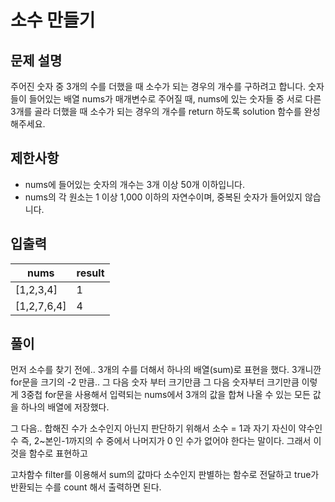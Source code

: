 # 소수 만들기

## 문제 설명
주어진 숫자 중 3개의 수를 더했을 때 소수가 되는 경우의 개수를 구하려고 합니다. 숫자들이 들어있는 배열 nums가 매개변수로 주어질 때, nums에 있는 숫자들 중 서로 다른 3개를 골라 더했을 때 소수가 되는 경우의 개수를 return 하도록 solution 함수를 완성해주세요.

## 제한사항
- nums에 들어있는 숫자의 개수는 3개 이상 50개 이하입니다.
- nums의 각 원소는 1 이상 1,000 이하의 자연수이며, 중복된 숫자가 들어있지 않습니다.

## 입출력
| nums | result |
|---|---|
| [1,2,3,4] | 1 |
| [1,2,7,6,4] | 4 |

## 풀이
먼저 소수를 찾기 전에.. 3개의 수를 더해서 하나의 배열(sum)로 표현을 했다.
3개니깐 for문을 크기의 -2 만큼.. 그 다음 숫자 부터 크기만큼 그 다음 숫자부터 크기만큼 이렇게 3중첩 for문을 사용해서
입력되는 nums에서 3개의 값을 합쳐 나올 수 있는 모든 값을 하나의 배열에 저장했다.

그 다음.. 합해진 수가 소수인지 아닌지 판단하기 위해서 
소수 = 1과 자기 자신이 약수인 수
즉, 2~본인-1까지의 수 중에서 나머지가 0 인 수가 없어야 한다는 말이다.
그래서 이것을 함수로 표현하고

고차함수 filter를 이용해서 sum의 값마다 소수인지 판별하는 함수로 전달하고 true가 반환되는 수를 count 해서 출력하면 된다.
